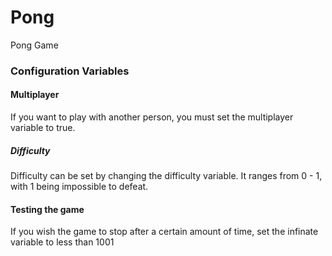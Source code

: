 # Pong
Pong Game


### Configuration Variables
#### Multiplayer
If you want to play with another person, you must set the multiplayer variable to true.
##### Difficulty
Difficulty can be set by changing the difficulty variable. It ranges from 0 - 1, with 1 being impossible to defeat.
#### Testing the game
If you wish the game to stop after a certain amount of time, set the infinate variable to less than 1001
